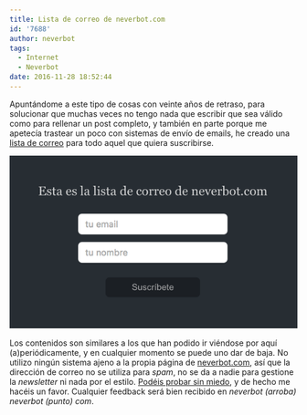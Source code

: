 ```yaml
---
title: Lista de correo de neverbot.com
id: '7688'
author: neverbot
tags:
  - Internet
  - Neverbot
date: 2016-11-28 18:52:44
---
```


Apuntándome a este tipo de cosas con veinte años de retraso, para solucionar que muchas veces no tengo nada que escribir que sea válido como para rellenar un post completo, y también en parte porque me apetecía trastear un poco con sistemas de envío de emails, he creado una [lista de correo](http://newsletter.neverbot.com/) para todo aquel que quiera suscribirse.

[![](./lista-de-correo-de-neverbot-com/Screen-Shot-2016-11-28-at-18.45.24.png)](http://newsletter.neverbot.com/)

Los contenidos son similares a los que han podido ir viéndose por aquí (a)periódicamente, y en cualquier momento se puede uno dar de baja. No utilizo ningún sistema ajeno a la propia página de [neverbot.com](https://neverbot.com/), así que la dirección de correo no se utiliza para _spam_, no se da a nadie para gestione la _newsletter_ ni nada por el estilo. [Podéis probar sin miedo](http://newsletter.neverbot.com/), y de hecho me hacéis un favor. Cualquier feedback será bien recibido en _neverbot (arroba) neverbot (punto) com_.